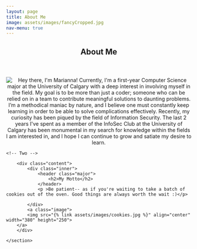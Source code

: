 ```yaml
---
layout: page
title: About Me
image: assets/images/fancyCropped.jpg
nav-menu: true
---
```


<!-- Main -->
<div id="main" class="alt">
	
	
<!-- One -->
<section id="one">
<div class="inner">
		<header class="major">
			<h1>About Me</h1>
		</header>

<!-- Content -->
<div style="display:inline-block;vertical-align:top;">

<div>
</div>
<div style="display:inline-block;" >
<!-- Content -->
<center>
	<img border="0" src="{% link assets/images/fancyCropped.jpg %}" align="left"> Hey there, I'm Marianna! Currently, I'm a first-year Computer Science major at the University of Calgary with a deep interest in involving myself in the field. My goal is to be more than just a coder; someone who can be relied on in a team to contribute meaningful solutions to daunting problems. I’m a methodical maniac by nature, and I believe one must constantly keep learning in order to be able to solve complications effectively. Recently, my curiosity has been piqued by the field of Information Security. The last 2 years I've spent as a member of the InfoSec Club at the University of Calgary has been monumental in my search for knowledge within the fields I am interested in, and I hope I can continue to grow and satiate my desire to learn.
	</center>

	
	<!-- Two -->
<section id="two" class="spotlights">
	<section>

		<div class="content">
			<div class="inner">
				<header class="major">
					<h2>My Motto</h2>
				</header>
				<p >Be patient-- as if you're waiting to take a batch of cookies out of the oven. Good things are always worth the wait :)</p>

			</div>
			<a class="image">
			<img src="{% link assets/images/cookies.jpg %}" align="center" width="380" height="250">
		</a>
		</div>
		
	</section>
